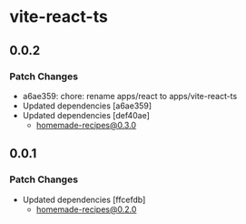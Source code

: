 # vite-react-ts

## 0.0.2

### Patch Changes

- a6ae359: chore: rename apps/react to apps/vite-react-ts
- Updated dependencies [a6ae359]
- Updated dependencies [def40ae]
  - homemade-recipes@0.3.0

## 0.0.1

### Patch Changes

- Updated dependencies [ffcefdb]
  - homemade-recipes@0.2.0
